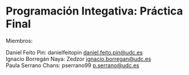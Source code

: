 # Programación Integativa: Práctica Final

Miembros:

Daniel Feito Pin: danielfeitopin <daniel.feito.pin@udc.es>  
Ignacio Borregán Naya: Zedzor <ignacio.borregan@udc.es>  
Paula Serrano Chans: pserrano99 <p.serrano@udc.es>
